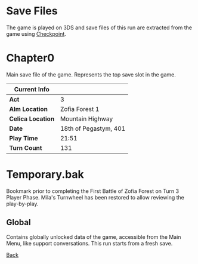 # Save Files

The game is played on 3DS and save files of this run are extracted from the game using [Checkpoint](https://github.com/FlagBrew/Checkpoint).

# Chapter0

Main save file of the game. Represents the top save slot in the game.

| Current Info        | <!-- -->              |
| ------------------- | --------------------- |
| **Act**             | 3                     |
| **Alm Location**    | Zofia Forest 1        |
| **Celica Location** | Mountain Highway      |
| **Date**            | 18th of Pegastym, 401 |
| **Play Time**       | 21:51                 |
| **Turn Count**      | 131                   |

# Temporary.bak

Bookmark prior to completing the First Battle of Zofia Forest on Turn 3 Player Phase. Mila's Turnwheel has been restored to allow reviewing the play-by-play.

## Global

Contains globally unlocked data of the game, accessible from the Main Menu, like support conversations. This run starts from a fresh save.

[Back](../README.md)
